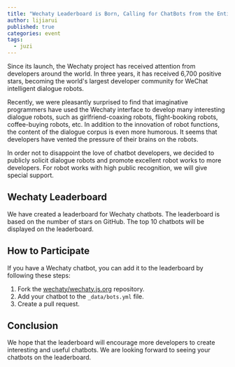 ```yaml
---
title: "Wechaty Leaderboard is Born, Calling for ChatBots from the Entire Site"
author: lijiarui
published: true
categories: event
tags:
  - juzi
---
```


Since its launch, the Wechaty project has received attention from developers around the world. In three years, it has received 6,700 positive stars, becoming the world's largest developer community for WeChat intelligent dialogue robots.

Recently, we were pleasantly surprised to find that imaginative programmers have used the Wechaty interface to develop many interesting dialogue robots, such as girlfriend-coaxing robots, flight-booking robots, coffee-buying robots, etc. In addition to the innovation of robot functions, the content of the dialogue corpus is even more humorous. It seems that developers have vented the pressure of their brains on the robots.

In order not to disappoint the love of chatbot developers, we decided to publicly solicit dialogue robots and promote excellent robot works to more developers. For robot works with high public recognition, we will give special support.

## Wechaty Leaderboard

We have created a leaderboard for Wechaty chatbots. The leaderboard is based on the number of stars on GitHub. The top 10 chatbots will be displayed on the leaderboard.

## How to Participate

If you have a Wechaty chatbot, you can add it to the leaderboard by following these steps:

1. Fork the [wechaty/wechaty.js.org](https://github.com/wechaty/wechaty.js.org) repository.
2. Add your chatbot to the `_data/bots.yml` file.
3. Create a pull request.

## Conclusion

We hope that the leaderboard will encourage more developers to create interesting and useful chatbots. We are looking forward to seeing your chatbots on the leaderboard.
